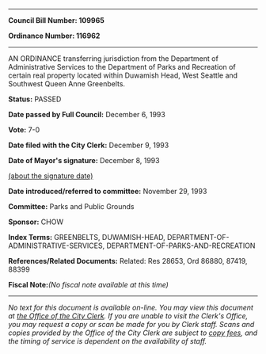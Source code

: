

********

**Council Bill Number: 109965**
   
**Ordinance Number: 116962**
********

 AN ORDINANCE transferring jurisdiction from the Department of Administrative Services to the Department of Parks and Recreation of certain real property located within Duwamish Head, West Seattle and Southwest Queen Anne Greenbelts.

**Status:** PASSED
   
**Date passed by Full Council:** December 6, 1993
   
**Vote:** 7-0
   
**Date filed with the City Clerk:** December 9, 1993
   
**Date of Mayor's signature:** December 8, 1993
   
[(about the signature date)](/~public/approvaldate.htm)
   
   
   
**Date introduced/referred to committee:** November 29, 1993
   
**Committee:** Parks and Public Grounds
   
**Sponsor:** CHOW
   
   
**Index Terms:** GREENBELTS, DUWAMISH-HEAD, DEPARTMENT-OF-ADMINISTRATIVE-SERVICES, DEPARTMENT-OF-PARKS-AND-RECREATION

**References/Related Documents:** Related: Res 28653, Ord 86880, 87419, 88399

**Fiscal Note:**_(No fiscal note available at this time)_
********

_No text for this document is available on-line. You may view this document at [the Office of the City Clerk](http://www.seattle.gov/leg/clerk/contactUs.htm). If you are unable to visit the Clerk's Office, you may request a copy or scan be made for you by Clerk staff. Scans and copies provided by the Office of the City Clerk are subject to [copy fees](http://clerk.seattle.gov/~public/clerkfees.htm), and the timing of service is dependent on the availability of staff._

